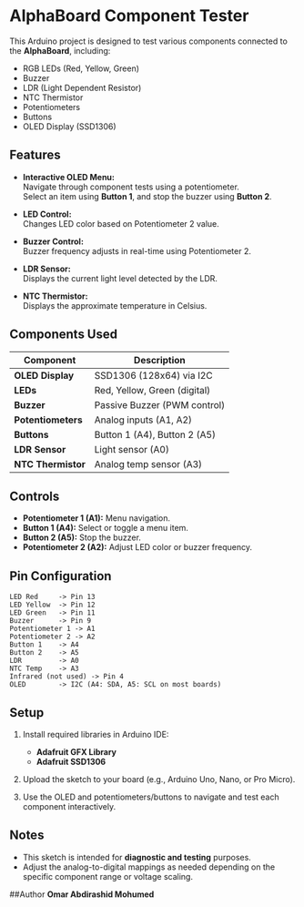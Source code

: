 # AlphaBoard Component Tester

This Arduino project is designed to test various components connected to the **AlphaBoard**, including:

- RGB LEDs (Red, Yellow, Green)
- Buzzer
- LDR (Light Dependent Resistor)
- NTC Thermistor
- Potentiometers
- Buttons
- OLED Display (SSD1306)

## Features

- **Interactive OLED Menu:**  
  Navigate through component tests using a potentiometer.  
  Select an item using **Button 1**, and stop the buzzer using **Button 2**.

- **LED Control:**  
  Changes LED color based on Potentiometer 2 value.

- **Buzzer Control:**  
  Buzzer frequency adjusts in real-time using Potentiometer 2.

- **LDR Sensor:**  
  Displays the current light level detected by the LDR.

- **NTC Thermistor:**  
  Displays the approximate temperature in Celsius.

## Components Used

| Component         | Description                   |
|------------------|-------------------------------|
| **OLED Display** | SSD1306 (128x64) via I2C      |
| **LEDs**         | Red, Yellow, Green (digital)  |
| **Buzzer**       | Passive Buzzer (PWM control)  |
| **Potentiometers** | Analog inputs (A1, A2)      |
| **Buttons**      | Button 1 (A4), Button 2 (A5)  |
| **LDR Sensor**   | Light sensor (A0)             |
| **NTC Thermistor** | Analog temp sensor (A3)     |

## Controls

- **Potentiometer 1 (A1):** Menu navigation.
- **Button 1 (A4):** Select or toggle a menu item.
- **Button 2 (A5):** Stop the buzzer.
- **Potentiometer 2 (A2):** Adjust LED color or buzzer frequency.

## Pin Configuration

```
LED Red     -> Pin 13  
LED Yellow  -> Pin 12  
LED Green   -> Pin 11  
Buzzer      -> Pin 9  
Potentiometer 1 -> A1  
Potentiometer 2 -> A2  
Button 1    -> A4  
Button 2    -> A5  
LDR         -> A0  
NTC Temp    -> A3  
Infrared (not used) -> Pin 4  
OLED        -> I2C (A4: SDA, A5: SCL on most boards)
```

## Setup

1. Install required libraries in Arduino IDE:
   - **Adafruit GFX Library**
   - **Adafruit SSD1306**

2. Upload the sketch to your board (e.g., Arduino Uno, Nano, or Pro Micro).

3. Use the OLED and potentiometers/buttons to navigate and test each component interactively.

## Notes

- This sketch is intended for **diagnostic and testing** purposes.
- Adjust the analog-to-digital mappings as needed depending on the specific component range or voltage scaling.

##Author
**Omar Abdirashid Mohumed**
